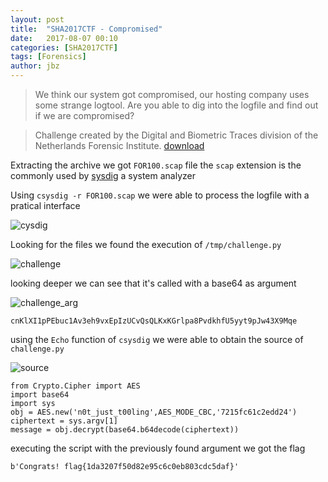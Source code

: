 ```yaml
---
layout: post
title:  "SHA2017CTF - Compromised"
date:   2017-08-07 00:10
categories: [SHA2017CTF]
tags: [Forensics]
author: jbz
---
```



>We think our system got compromised, our hosting company uses some strange logtool. 
>Are you able to dig into the logfile and find out if we are compromised?

>Challenge created by the Digital and Biometric Traces division of the Netherlands Forensic Institute.
[download](https://github.com/jbzteam/CTF/blob/master/SHA2017/Compromised/compromised.tgz)

Extracting the archive we got `FOR100.scap` file the `scap` extension is the commonly used by [sysdig](https://www.sysdig.org/) a system analyzer

Using `csysdig -r FOR100.scap` we were able to process the logfile with a pratical interface

![cysdig](https://raw.githubusercontent.com/jbzteam/CTF/master/SHA2017/Compromised/csysdig.png)

Looking for the files we found the execution of `/tmp/challenge.py`

![challenge](https://raw.githubusercontent.com/jbzteam/CTF/master/SHA2017/Compromised/challenge.png)

looking deeper we can see that it's called with a base64 as argument

![challenge_arg](https://raw.githubusercontent.com/jbzteam/CTF/master/SHA2017/Compromised/challenge_executions.png)

`cnKlXI1pPEbuc1Av3eh9vxEpIzUCvQsQLKxKGrlpa8PvdkhfU5yyt9pJw43X9Mqe`

using the `Echo` function of `csysdig` we were able to obtain the source of `challenge.py`

![source](https://raw.githubusercontent.com/jbzteam/CTF/master/SHA2017/Compromised/source.png)

```
from Crypto.Cipher import AES
import base64
import sys
obj = AES.new('n0t_just_t00ling',AES_MODE_CBC,'7215fc61c2edd24')
ciphertext = sys.argv[1]
message = obj.decrypt(base64.b64decode(ciphertext))
```

executing the script with the previously found argument we got the flag

```
b'Congrats! flag{1da3207f50d82e95c6c0eb803cdc5daf}'
```
